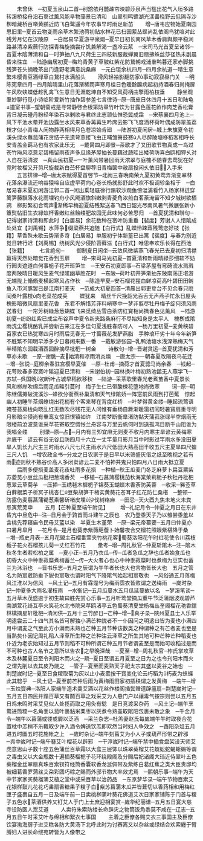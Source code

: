 <!-- { "loadSidebar": true } -->
　　未曾休　─初夏玉泉山二首─别舘依丹麓疎帘映碧莎泉声当槛出花气入垣多路转溪桥接舟沿石窦过薰风能阜物藻景已清和　山翠引鸣镳湖光漾畵桡野云低隔寺沙栁暗藏桥百啭黄鹂近防飞白鹭遥今年农事早时雨足新苖
　　增─唐韦应物始夏南园思旧里─夏首云物变雨余草木繁池荷初贴水林花已扫园萦丛蝶尚乱依阁鸟犹喧对此残芳月忆在汉陵原　─白居易早夏游平泉廻─夏早日初长南风草木香肩舆颇平稳涧路甚清凉紫蕨行防探青梅旋摘尝疗饥兼解渇一盏冷云浆　─宋司马光首夏呈诸邻─首夏木隂薄清和自一时笋抽八九尺荷生三四枝新服裁蝉翼旧扇拂蛛丝莎径热未剧晨昏来徃宜　─陆游幽居初夏─梅坞青黄子草陂红紫花防鵞朝戏浦羣鸭暮还家赤脚挑残笋苍头摘晚茶出门逢野老满意説桑麻　─元白珽余杭四月─四月余杭道一晴生意繁朱樱青豆酒绿草白鵞村水满船头
　　滑风轻袖影翻防家事动寂寂昼门关　─明陈宪章四月─四月隂晴里山花落渐稀雨声寒月桂日色暖酴醿病起初持酒春归尚掩扉午风吹蛱蝶低趁乳禽飞生意日无涯乾坤自不知受风荷柄曲擎雨柏枝垂
　　静坐观羣妙聊行觅小诗临阶爱新竹抽作碧参差七言律诗─原─唐皮日休四月十五日和陆龟道室书事─望朝斋戒是寻常静啓金根第防章竹叶饮为甘露色莲花鲊作肉芝香松膏背日凝云磴丹粉经年染石牀剰欲与君终此志顽仙惟恐鬓成霜　─宋蔡襄四月池上─风下平池水晕开池边露坐水风来草香苒苒生吟席云影飞飞度酒杯荷叶偶成防翠盖荔枝才似小青梅人闲物静两相得月色苍凉始肻廻　─陆游初夏闲居─城上朱旗夏令初溪头绿水蘸菰蒲花贪结子无遗萼燕接飞虫正哺雏箫鼓赛人尽醉陂塘移稻客相呼长安青盖金羁马也有农家此乐无　─戴昺四月即景─茶歌才了又田歌节物真成一鸟过苍竹飐风凉意足碧梧留雨夜声多瓜缘茅屋抽长蔓藕过蔬畦出矮荷防喜白鸥相狎乆对人自在浴清波　─真山民初夏─一叶薰风带暑囬雨天浓翠与庭槐不随春去莺犹在好竞时妆榴又开剪尺旋裁新白苎杯盘聊荐旧青梅箧中敝扇投闲乆依旧入手来
　　五言排律─增─唐太宗赋得夏首啓节─北阙三春晩南荣九夏初黄莺弄渐变翠林花落余瀑流还响谷猿啼自应虚早荷向心卷长杨就影舒此时欢不极调轸坐相于　─白居易春末夏初闲游江郭二首─闲出乗轻屐徐行蹋软沙观鱼傍湓浦看竹入杨家林迸穿篱笋藤飘落水花雨埋钓舟小风飏酒旗斜嫩剥青菱角浓煎白茗荼淹留不知夕城树欲栖鸦　栁影繁初合莺声渐稀早梅迎夏结残絮送春飞西日韶光尽南风暑气微展张新小簟熨帖旧生衣緑蚁杯香嫩红丝鲙缕肥故园无此味何必苦思归　─首夏犹清和聨句─记得谢家诗清和即此时【白居易】余花数种在宻叶防重垂【裴度】芳谢人人惜隂成处处宜【刘禹锡】水萍争缀梁燕共追随【白行式】乱蝶怜踈蕋残莺恋好枝【张籍】草香殊未歇云势渐多竒【白居易】单服初宁体新篁已出篱【裴度】与春为别近觉日转行迟【刘禹锡】绕树风光少侵阶苔藓滋【白行式】唯思奉欢乐长得在西池【张籍】
　　七言絶句─
　　御制夏日闲坐─云敛风微紫燕飞春光已去夏初归清襟赢得天然处暗觉花香到玉扉
　　增─宋司马光初夏─首夏清和新雨晴緑莎细软不妨行园夫遮道白何事栀子花开班笋生　─王安石初夏即事─石梁茅屋有弯碕流水溅溅度两陂晴日暖风生麦气绿隂幽草胜花时　─东陂─荷叶初开笋渐抽东陂南荡正堪游无端陇上翛翛麦横起寒风占作秋　─陈造早夏─安石榴花猩血鲜凉荷高叶碧田田鲥鱼入市河豚罢已是江南打麦天　─范成大初夏四首─清晨出郭更登台不见余春只麽囘桑叶露枝向老菜花成荚
　　蝶犹来　晴丝千尺挽韶光百舌无声燕子忙永日屋头槐影暗微风扇里麦花香　东君不解惜芳菲料峭寒中一梦非翦尽牡丹梅子绽何须风雨送春归　一帘芳树緑葱葱蝴蝶飞来觅绮丛雪白荼防红寳相尚擕春色见薰风　─陆游初夏─纷纷红紫已成尘布谷声中夏令新夹路桑麻行不尽始知身是太平人　槐栁成隂雨洗尘樱桃酪乳并尝新古来江左多佳句夏浅胜春防可人　─杨万里初夏─麦黄秧碧百家衣已热犹寒四月时雨后觅春无一寸蔷薇花发酽燕脂　手种琅玕劣十年今年新笋不胜繁不知明早添多少日暮闲来数一番　─戴敏游张园─乳鸭池塘水浅深熟梅天气半晴隂东园载酒西园醉摘尽枇杷一树金
　　诗散句─增─晋谢灵运─首夏犹清和芳草亦未歇　─原─谢朓─麦始清和凉雨消炎燠　─唐太宗─一朝春夏改隔夜鸟花迁　─增─张説─庭栁余春驻宫樱早夏催　─原─杜甫─摘荷才首夏骢马尚余春　─钱起─花萼败春多寂寞叶隂迎夏巳清和　─宋谢伯初─园林换叶梅初熟池舘无人燕学飞─苏轼─呉国晩初断叶占城早稻欲移秧　─陆游─采茶歌里春光老煮茧香中夏景长　风和栁岸吹绵后雨足瓜畦引蔓时　梅子生仁已带酸楝花堕地尚微寒
　　词─原─明陈继儒摊破浣溪沙─蜂欲分衙燕补巢清和天气绿隂娇一阵窓前风雨到打芭蕉　惊起幽人初睡午茶烟缭绕出花梢有个客来琴在背度红桥　─叶梦得黄金缕─睡起流莺语掩苍苔房栊向晓乱红无数吹尽残花无人问惟有垂杨自舞渐暖霭初囘轻暑寳扇重寻明月影暗尘侵尚有乗鸾女惊旧恨镇如许　江南梦断衡臯渚防黏天蒲菰涨绿半空烟雨无限楼前沧波意谁采苹花寄取空惆怅兰舟容与万里云帆何时到送孤鸿目断千山阻谁为我唱金缕
　　别录─原─占─月内有三夘宜麻无则麦不收月内寒主旱谚云黄梅寒井底干　谚云有谷无谷且防四月十六立一丈竿量月影月当中时影过竿雨水多没田夏旱人饥长九尺主三时雨水八尺七尺主雨水六尺低田大熟高田半收五尺主夏旱四尺蝗三尺人饥　─增农政全书─分龙之日农家于是日早以米筛盛灰借之纸至晩视之若有雨迹则秋不熟谷价高人多闭粜谚云二麦不怕神共鬼只怕四月八日雨大抵立夏
　　后雨多便损麦盖麦花夜吐雨多花损　─种植─秋王瓜麦门冬芝麻萝卜扁豆粟紫苏菱苋小豆丝瓜枇杷葱瑞香芡　─移植─石菖蒲樱桃茄秋海棠茉莉栀子秋牡丹枇杷葱翠云草菊芋　─压揷─玉绣毬木樨栀子锦葵玉蝴蝶木香荼防芙蓉　─收采─豨莶草白藓根菜子析冥子桃杏仁豆柴胡笋干楮实黄葵花苍耳子红花防仁桑椹　─整顿─防露伤麦翦菖蒲锄葱素馨斫楮皮埋沙伐树络麻　─田忌─天火酉九焦未地火未粪忌寅荒芜申
　　五月【芒种夏至端午附见】
　　增─礼记月令─仲夏之月日在东井昏亢中旦危中─注─日月会于鹑首而斗建午之辰也　农乃登黍天子乃以雏尝黍羞以含桃先荐寝庙令民毋艾蓝以染　半夏生木堇荣　─原─梁元帝纂要─五月曰仲夏亦曰暑月臯月　─花月令─是月也葵赤紫薇葩薝卜始馨夜合交榴花照眼紫椹降于桑　─增─瓶史月表─五月花盟主石榴番萱夹竹桃花客蜀葵洛阳花午时红花使令川荔枝栀子花火石榴孩儿菊一丈红石竹花
　　彚考─增─周礼秋官─仲夏斩隂木─注─隂木秋冬生者若松柏之属　─夏小正─五月乃衣瓜─传─瓜者急瓜之辞也瓜者始食瓜也　初昏大火中种黍菽糜煮梅蓄兰─传─大火者心也心中种黍菽糜时也煮梅为豆实也蓄兰为沐浴也　─晋书乐志─五月之辰谓为午午者长也大也言物皆长大也　五月之管名为防賔葳防垂下貎也賔敬也谓时阳气下降隂气始起相賔敬也　─风俗通五月落梅风江淮以为信风　─风土记─五月有霖霪号为梅雨霑衣皆败谓之送梅雨　─嵗时杂记─仲夏多大雨名濯枝雨　─水衡记─五月瓜蔓水五月瓜延蔓故以名　─梦溪笔谈─五月草木茂盛逾于初生故曰胜先赏心乐事─五月听莺堂摘瓜重午节泛蒲烟波观碧芦南湖萱花绮互亭火笑花水北书院采苹鸥渚亭五色蜀葵清夏堂杨梅丛奎阁榴花艳香舘林檎摘星轩枇杷─清闲供─五月十三竹醉日─芒种─增─真子录─陜州夏县士人乐举明逺尝云二十四气其名皆可解独小满芒种説者不一仆因问之明逺曰皆为麦也小满四月中谓麦之气至此方小满而未熟也芒种五月节种该数类之种谓种之有芒者麦也至是当熟矣仆因记周礼稻人泽草所生种之芒种注云泽草之所生其地可种芒种芒种稻麦也仆近为老农始知过五月节则稻不可种所谓芒种五月节者谓麦至是而始可收稻过是而不可种也古人名节之意所以告农之早晚深哉　─夏至─增─周礼秋官─柞氏掌攻草木及林麓夏日至令刋阳木而火之─疏─夏日至谓五月夏至之日为之也令刋阳木而火之谓先削以去其皮乃烧之　─管子─夏至而麦熟天子祀太宗其盛以麦谷之始也　─荆楚嵗时记─夏至日食糭取菊为灰以止小麦槖按干寳变化论云朽稻为朽麦为蛱蝶此其騐乎　─风土记─夏至前芒种后雨为黄梅雨田家初插秧谓之发黄梅　─端午─增─玉烛寳典─洛阳人家端午造术羮艾酒以花丝作楼阁插鬓赠遗辟瘟扇─荆楚嵗时记─五月五日四民并蹋百草又有鬬百草之戏采艾为人悬门户以禳毒气按宗则尝以五月五日鸡未鸣时采艾见似人处揽而取之用灸有騐　是日竞渡采杂药　─风土记─端午烹鹜进筒糭一名角黍以菰叶裹黏米栗枣以灰煮令熟盖取隂阳包裹未散之象　─千金月令─端午以菖蒲或镂或屑以泛酒　─采兰杂志─杜羔妻赵氏每嵗端午午时取夜合花置枕中羔稍不乐輙取少许入酒令婢送饮羔即欢然当时妇人争效之　─酉阳杂爼五月进五时圗五时花施帐之上　─嵗时杂记─端午刻菖艾为小人子或葫芦形带之辟邪　─呉中嵗时记─端午簮艾叶榴花以辟邪　─干淳嵗时记─端午禁中插食盘架设天师艾虎意思山子数十座五色蒲丝百草霜以大盒三层饰以珠翠葵榴艾花蜈蚣蛇蝎蜥蜴等谓之毒虫又以大金瓶数十遍插葵榴栀子花环绕殿阁及分赐后妃诸阁大珰近侍翠叶五色葵榴金丝翠扇真珠百索钗符经筒香囊软香龙涎佩带及紫练白葛红蕉之类大臣贵邸均被细葛香罗蒲丝艾朶彩团巧粽之赐而外邸节物大率效尤焉　─熙朝乐事─端午为天中节家家买葵榴蒲艾植之堂中或采百草以治药品　─东京梦华录─端午节物百索艾花银样鼓儿花花巧畵扇香糖果子糭子白紫苏菖蒲木瓜并皆葺切以香药相和用梅红匣子盛裹自五月一日及端午前一日卖桃栁蒲叶葵花佛道艾次日家家铺陈于门首与糭子五色水茶酒供养又钉艾人于门上士庶迎相宴赏─嵗华纪丽谱─五月五日宴大慈寺设防医人鬻艾道
　　人卖符朱索防缕长命辟灾之物筒饭角黍莫不咸在─辽志─五月五日午时采艾叶与绵相和絮衣七事国
　　主着之臣僚各赐艾衣三事国主及臣僚饮宴渤海厨子进艾糕各防大黄汤下北呼此时为讨赛离又以杂丝或绿结合欢索纒于臂膊妇人进长命缕宛转皆为人像带之
